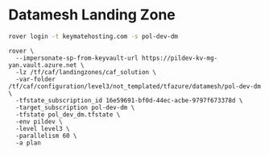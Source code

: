 # Datamesh Landing Zone
<!--
login a with a user who is a member of caf-platform-maintainers group.
- 16e59691-bf0d-44ec-acbe-9797f673378d [keymatedev-management]
- bf713c74-f65e-4403-90d1-184cc5bbb52d [pol-dev-dm]
-->

```bash
rover login -t keymatehosting.com -s pol-dev-dm
```

```
rover \
  --impersonate-sp-from-keyvault-url https://pildev-kv-mg-yan.vault.azure.net \
  -lz /tf/caf/landingzones/caf_solution \
  -var-folder /tf/caf/configuration/level3/not_templated/tfazure/datamesh/pol-dev-dm \
  -tfstate_subscription_id 16e59691-bf0d-44ec-acbe-9797f673378d \
  -target_subscription pol-dev-dm \
  -tfstate pol_dev_dm.tfstate \
  -env pildev \
  -level level3 \
  -parallelism 60 \
  -a plan
```